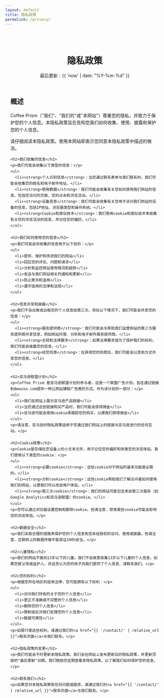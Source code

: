 ```yaml
---
layout: default
title: 隐私政策
permalink: /privacy/
---
```


<div class="privacy-page">
  <header class="page-header">
    <h1 class="page-title">隐私政策</h1>
    <p class="page-description">最后更新：{{ 'now' | date: "%Y-%m-%d" }}</p>
  </header>

  <div class="privacy-content">
    <h2>概述</h2>
    <p>Coffee Prism（"我们"、"我们的"或"本网站"）尊重您的隐私，并致力于保护您的个人信息。本隐私政策旨在告知您我们如何收集、使用、披露和保护您的个人信息。</p>
    <p>请仔细阅读本隐私政策。使用本网站即表示您同意本隐私政策中描述的做法。</p>

    <h2>我们收集的信息</h2>
    <p>我们可能会收集以下类型的信息：</p>
    <ul>
      <li><strong>个人识别信息</strong>：当您通过联系表单与我们联系时，我们可能会收集您的姓名和电子邮件地址。</li>
      <li><strong>使用数据</strong>：我们可能会收集有关您如何使用我们网站的信息，包括您访问的页面、您的点击和浏览活动。</li>
      <li><strong>设备信息</strong>：我们可能会收集有关您用于访问我们网站的设备的信息，包括IP地址、浏览器类型和操作系统。</li>
      <li><strong>Cookie和类似技术</strong>：我们使用cookie和类似技术来收集有关您的浏览活动的信息，并记住您的偏好。</li>
    </ul>

    <h2>我们如何使用您的信息</h2>
    <p>我们可能会将收集的信息用于以下目的：</p>
    <ul>
      <li>提供、维护和改进我们的网站</li>
      <li>回应您的评论、问题和请求</li>
      <li>分析和监控网站使用情况和趋势</li>
      <li>发送与我们网站相关的通知和更新</li>
      <li>防止欺诈和滥用</li>
      <li>遵守适用的法律和法规</li>
    </ul>

    <h2>信息共享和披露</h2>
    <p>我们不会出售或出租您的个人信息给第三方。但在以下情况下，我们可能会共享您的信息：</p>
    <ul>
      <li><strong>服务提供商</strong>：我们可能会与帮助我们运营网站的第三方服务提供商共享信息，例如网站托管、分析和电子邮件服务提供商。</li>
      <li><strong>合规和法律要求</strong>：如果法律要求或为了保护我们的权利，我们可能会披露您的信息。</li>
      <li><strong>经您同意</strong>：在获得您的同意后，我们可能会以其他方式共享您的信息。</li>
    </ul>

    <h2>亚马逊联盟计划</h2>
    <p>Coffee Prism 是亚马逊联盟计划的参与者，这是一个联盟广告计划，旨在通过链接到Amazon.com提供一种让网站赚取广告费的方式。作为该计划的一部分：</p>
    <ul>
      <li>我们在网站上展示亚马逊产品链接</li>
      <li>当您通过这些链接购买产品时，我们可能会获得佣金</li>
      <li>亚马逊可能会使用cookie来跟踪您的购买，以便我们获得佣金</li>
    </ul>
    <p>请注意，亚马逊的隐私政策适用于您通过我们网站上的链接与亚马逊进行的任何互动。</p>

    <h2>Cookie政策</h2>
    <p>Cookie是存储在您设备上的小文本文件，用于记住您的偏好和改善您的浏览体验。我们使用以下类型的cookie：</p>
    <ul>
      <li><strong>必要cookie</strong>：这些cookie对于网站的基本功能是必需的。</li>
      <li><strong>分析cookie</strong>：这些cookie帮助我们了解访问者如何使用我们的网站，以便我们可以改进用户体验。</li>
      <li><strong>第三方cookie</strong>：我们的网站可能包含来自第三方服务（如Google Analytics和亚马逊联盟）的cookie。</li>
    </ul>
    <p>您可以通过浏览器设置控制和删除cookie。但请注意，禁用某些cookie可能会影响您的浏览体验。</p>

    <h2>数据安全</h2>
    <p>我们采取合理的措施来保护您的个人信息免受未经授权的访问、使用或披露。但请注意，互联网上的数据传输不能保证100%安全。</p>

    <h2>儿童隐私</h2>
    <p>我们的网站不面向13岁以下的儿童。我们不会故意收集13岁以下儿童的个人信息。如果您是父母或监护人，并且您认为您的孩子向我们提供了个人信息，请联系我们。</p>

    <h2>您的权利</h2>
    <p>根据您所在地区的适用法律，您可能拥有以下权利：</p>
    <ul>
      <li>访问我们持有的关于您的个人信息</li>
      <li>更正不准确或不完整的个人信息</li>
      <li>删除您的个人信息</li>
      <li>限制或反对我们处理您的个人信息</li>
      <li>数据可携性</li>
    </ul>
    <p>如需行使这些权利，请通过我们的<a href="{{ '/contact/' | relative_url }}">联系页面</a>与我们联系。</p>

    <h2>隐私政策的变更</h2>
    <p>我们可能会不时更新本隐私政策。我们会在网站上发布更新后的隐私政策，并更新顶部的"最后更新"日期。我们鼓励您定期查看本隐私政策，以了解我们如何保护您的信息。</p>

    <h2>联系我们</h2>
    <p>如果您对本隐私政策有任何问题或疑虑，请通过我们的<a href="{{ '/contact/' | relative_url }}">联系页面</a>与我们联系。</p>
  </div>
</div>

<style>
  .privacy-page {
    max-width: 800px;
    margin: 0 auto;
    padding: 2rem 1rem;
  }
  
  .privacy-content {
    line-height: 1.6;
  }
  
  .privacy-content h2 {
    margin-top: 2rem;
    margin-bottom: 1rem;
    color: var(--primary-color);
  }
  
  .privacy-content ul {
    padding-left: 1.5rem;
  }
  
  .privacy-content li {
    margin-bottom: 0.5rem;
  }
</style> 